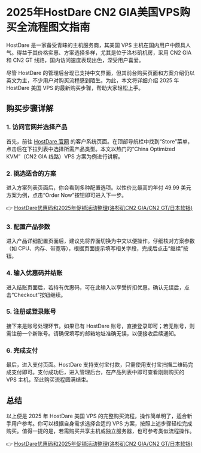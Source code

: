 # 2025年HostDare CN2 GIA美国VPS购买全流程图文指南

HostDare 是一家备受青睐的主机服务商，其美国 VPS 主机在国内用户中颇具人气。得益于其价格实惠、方案选择多样，尤其是位于洛杉矶机房，采用 CN2 GIA 和 CN2 GT 线路，国内访问速度表现出色，深受用户喜爱。

尽管 HostDare 的管理后台现已支持中文界面，但其前台购买页面和方案介绍仍以英文为主，不少用户对购买流程感到陌生。为此，本文将详细介绍 2025 年 HostDare 美国 VPS 的最新购买步骤，帮助大家轻松上手。

## 购买步骤详解

### 1. 访问官网并选择产品
首先，前往 [HostDare 官网](https://bit.ly/hostdare) 的客户系统页面。在顶部导航栏中找到“Store”菜单，点击后在下拉列表中选择所需产品类型。本文以热门的“China Optimized KVM”（CN2 GIA 线路）VPS 方案为例进行讲解。

### 2. 挑选适合的方案
进入方案列表页面后，你会看到多种配置选项。以性价比最高的年付 49.99 美元方案为例，点击“Order Now”按钮即可进入下一步。

👉 [HostDare优惠码和2025年促销活动整理(洛杉矶CN2 GIA/CN2 GT/日本软银)](https://bit.ly/hostdare)

### 3. 配置产品参数
进入产品详细配置页面后，建议先将界面切换为中文以便操作。仔细核对方案参数（如 CPU、内存、带宽等），根据页面提示填写相关字段，完成后点击“继续”按钮。

### 4. 输入优惠码并结账
进入结账页面后，若持有优惠码，可在此输入以享受折扣优惠。确认无误后，点击“Checkout”按钮继续。

### 5. 注册或登录账号
接下来是账号处理环节。如果已有 HostDare 账号，直接登录即可；若无账号，则需注册一个新账号。请确保填写的邮箱地址准确无误，以便接收后续通知。

### 6. 完成支付
最后，进入支付页面。HostDare 支持支付宝付款，只需使用支付宝扫描二维码完成支付即可。支付成功后，进入管理后台，在产品列表中即可查看刚刚购买的 VPS 主机，至此购买流程圆满结束。

## 总结
以上便是 2025 年 HostDare 美国 VPS 的完整购买流程，操作简单明了，适合新手用户参考。你可以根据自身需求选择合适的 VPS 方案，按照上述步骤轻松完成购买。值得一提的是，若需购买共享主机或独立服务器，也可参考类似流程操作。

👉 [HostDare优惠码和2025年促销活动整理(洛杉矶CN2 GIA/CN2 GT/日本软银)](https://bit.ly/hostdare)